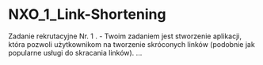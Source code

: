 # NXO_1_Link-Shortening
Zadanie rekrutacyjne Nr. 1 . -  Twoim zadaniem jest stworzenie aplikacji, która pozwoli użytkownikom na tworzenie skróconych linków (podobnie jak popularne usługi do skracania linków). ...
